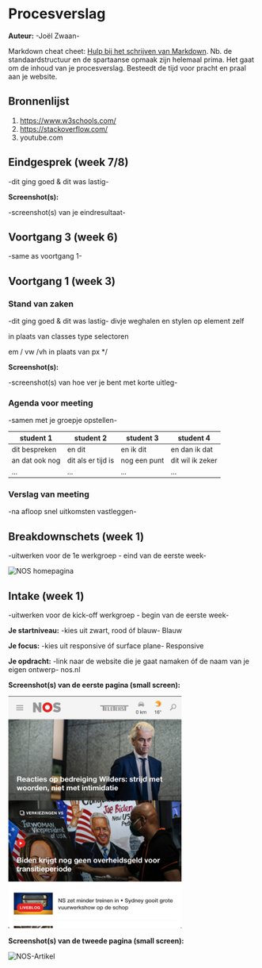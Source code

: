 # Procesverslag
**Auteur:** -Joël Zwaan-

Markdown cheat cheet: [Hulp bij het schrijven van Markdown](https://github.com/adam-p/markdown-here/wiki/Markdown-Cheatsheet). Nb. de standaardstructuur en de spartaanse opmaak zijn helemaal prima. Het gaat om de inhoud van je procesverslag. Besteedt de tijd voor pracht en praal aan je website.



## Bronnenlijst
1. https://www.w3schools.com/
2. https://stackoverflow.com/
3. youtube.com



## Eindgesprek (week 7/8)

-dit ging goed & dit was lastig-

**Screenshot(s):**

-screenshot(s) van je eindresultaat-



## Voortgang 3 (week 6)

-same as voortgang 1-


## Voortgang 1 (week 3)

### Stand van zaken

-dit ging goed & dit was lastig-
divje weghalen en stylen op element zelf

in plaats van classes type selectoren

em / vw /vh in plaats van px */

**Screenshot(s):**

-screenshot(s) van hoe ver je bent met korte uitleg-

### Agenda voor meeting

-samen met je groepje opstellen-

| student 1      | student 2          | student 3    | student 4        |
| ---            | ---                | ---          | ---              |
| dit bespreken  | en dit             | en ik dit    | en dan ik dat    |
| an dat ook nog | dit als er tijd is | nog een punt | dit wil ik zeker |
| ...            | ...                | ...          | ...              |

### Verslag van meeting

-na afloop snel uitkomsten vastleggen-



## Breakdownschets (week 1)

-uitwerken voor de 1e werkgroep - eind van de eerste week-

<img src="images/breakdownschets.png" alt="NOS homepagina">


## Intake (week 1)
-uitwerken voor de kick-off werkgroep - begin van de eerste week-

**Je startniveau:** -kies uit zwart, rood óf blauw- Blauw

**Je focus:** -kies uit responsive óf surface plane- Responsive

**Je opdracht:** -link naar de website die je gaat namaken óf de naam van je eigen ontwerp- nos.nl

**Screenshot(s) van de eerste pagina (small screen):**

 <img src="images/NOS-pagina1.png" width="350" title="NOS-Home">

**Screenshot(s) van de tweede pagina (small screen):**

<img src="images/NOS-pagina3.png" width="350" title="NOS-Artikel">

